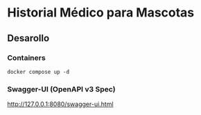 # Historial Médico para Mascotas

## Desarollo

### Containers

```shell
docker compose up -d
```

### Swagger-UI (OpenAPI v3 Spec)

<http://127.0.0.1:8080/swagger-ui.html>
